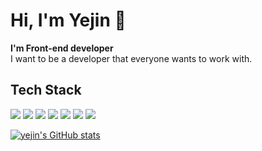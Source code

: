 # Hi, I'm Yejin 👋

<p>
  <b>I'm Front-end developer</b><br/>
  I want to be a developer that everyone wants to work with. <br/>

</p>


## Tech Stack
<p>
  <img src="https://img.shields.io/badge/HTML5-E34F26?style=flat-square&logo=HTML5&logoColor=white"/>
  <img src="https://img.shields.io/badge/CSS3-1572B6?style=flat-square&logo=CSS3&3logoColor=white"/>
  <img src="https://img.shields.io/badge/JavaScript-F7DF1E?style=flat-square&logo=JavaScript&logoColor=white"/>
  <img src="https://img.shields.io/badge/TypeScript-3178C6?style=flat-square&logo=TypeScript&logoColor=white"/>
  <img src="https://img.shields.io/badge/React-61DAFB?style=flat-square&logo=React&logoColor=white"/>
  <img src="https://img.shields.io/badge/redux-%23593d88.svg?style=flat-square&logo=redux&logoColor=white"/>
  <img src="https://img.shields.io/badge/styled_components-DB7093?style=flat-square&logo=styled-components&logoColor=white"/>
</p>

[![yejin's GitHub stats](https://github-readme-stats.vercel.app/api?username=yejine2&hide=contribs&count_private=true&show_icons=true&theme=default&include_all_commits=true)](https://github.com/yejine2/github-readme-stats)
  

